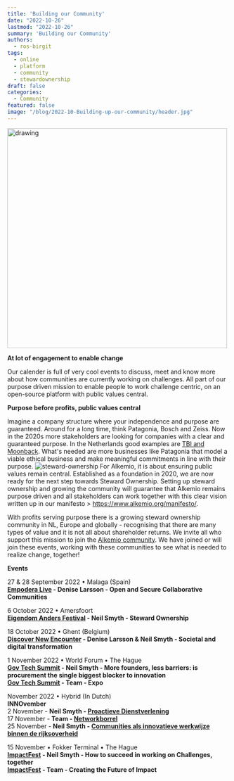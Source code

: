 ```yaml
---
title: 'Building our Community'
date: "2022-10-26"
lastmod: "2022-10-26"
summary: 'Building our Community'
authors:
  - ros-birgit
tags:
  - online
  - platform
  - community
  - stewardownership
draft: false
categories:
  - Community
featured: false
image: "/blog/2022-10-Building-up-our-community/header.jpg"
---
```


<img src="/blog/2022-10-Building-up-our-community/header.jpg" alt="drawing" width="500"/>

**At lot of engagement to enable change**

Our calender is full of very cool events to discuss, meet and know more about how communities are currently working on challenges. All part of our purpose driven mission to enable people to work challenge centric, on an open-source platform with public values central.

**Purpose before profits, public values central**

Imagine a company structure where your independence and purpose are guaranteed. Around for a long time, think Patagonia, Bosch and Zeiss. Now in the 2020s more stakeholders are looking for companies with a clear and guaranteed purpose. In the Netherlands good examples are [TBI and Moonback](https://wearestewards.nl/bedrijven/). What's needed are more businesses like Patagonia that model a viable ethical business and make meaningful commitments in line with their purpose.
![steward-ownership](/blog/2022-10-Building-up-our-community/steward-ownership.png)
For Alkemio, it is about ensuring public values remain central. Established as a foundation in 2020, we are now ready for the next step towards Steward Ownership. Setting up steward ownership and growing the community will guarantee that Alkemio remains purpose driven and all stakeholders can work together with this clear vision written up in our manifesto > https://www.alkemio.org/manifesto/. 

With profits serving purpose there is a growing steward ownership community in NL, Europe and globally - recognising that there are many types of value and it is not all about shareholder returns. We invite all who support this mission to join the [Alkemio community](https://alkem.io/). We have joined or will join these events, working with these communities to see what is needed to realize change, together!

**Events**

27 & 28 September 2022 • Malaga (Spain)
<br/>
**[Empodera Live](https://lnkd.in/eGCWGkgA) - Denise Larsson - Open and Secure Collaborative Communities**
<br/>

6 October 2022 • Amersfoort 
<br/>
**[Eigendom Anders Festival](https://eigendomanders.nl/) - Neil Smyth - Steward Ownership**

18 October 2022 • Ghent (Belgium)
<br/>
**[Discover New Encounter](https://lnkd.in/eMuBfr2Z) - Denise Larsson & Neil Smyth - Societal and digital transformation**

1 November 2022 • World Forum • The Hague
<br/>
**[Gov Tech Summit](https://www.govtechsummit.eu/agenda) - Neil Smyth - More founders, less barriers: is procurement the single biggest blocker to innovation**
<br/>
**[Gov Tech Summit](https://lnkd.in/e8Qwqqmh) - Team - Expo**

November 2022 • Hybrid (In Dutch)
<br/>
**INNOvember** 
<br/>
2 November - **Neil Smyth - [Proactieve Dienstverlening](https://lnkd.in/eja5VKB3)**
<br/>
17 November - **Team - [Networkborrel](https://lnkd.in/eKmMmjWJ)**
<br/>
25 November - **Neil Smyth - [Communities als innovatieve werkwijze binnen de rijksoverheid](https://lnkd.in/eaeRanWn)**
<br/>

15 November • Fokker Terminal • The Hague
<br/>
**[ImpactFest](https://lnkd.in/ePquRz4r) - Neil Smyth - How to succeed in working on Challenges, together**
<br/>
**[ImpactFest](https://www.govtechsummit.eu/partners) - Team - Creating the Future of Impact**
